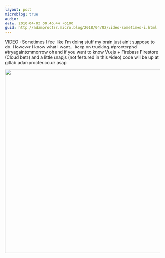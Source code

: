 ```yaml
---
layout: post
microblog: true
audio: 
date: 2018-04-03 00:46:44 +0100
guid: http://adamprocter.micro.blog/2018/04/02/video-sometimes-i.html
---
```

VIDEO : Sometimes I feel like I’m doing stuff my brain just ain’t suppose to do. However I know what I want... keep on trucking. #procterphd  #tryagaintommorrow oh and if you want to know Vuejs + Firebase Firestore (Cloud beta) and a little snapjs (not featured in this video) code will be up at gitlab.adamprocter.co.uk asap

<img src="http://discursive.adamprocter.co.uk/uploads/2018/47a9fb62c1.jpg" width="600" height="600" />
